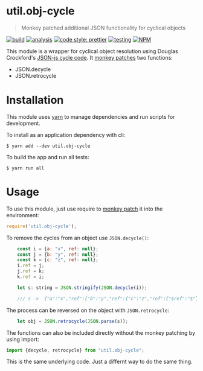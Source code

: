 # util.obj-cycle

> Monkey patched additional JSON functionality for cyclical objects

[![build](https://github.com/jmquigley/util.obj-cycle/workflows/build/badge.svg)](https://github.com/jmquigley/util.obj-cycle/actions)
[![analysis](https://img.shields.io/badge/analysis-tslint-9cf.svg)](https://palantir.github.io/tslint/)
[![code style: prettier](https://img.shields.io/badge/code_style-prettier-ff69b4.svg?style=flat-square)](https://github.com/prettier/prettier)
[![testing](https://img.shields.io/badge/testing-jest-blue.svg)](https://facebook.github.io/jest/)
[![NPM](https://img.shields.io/npm/v/util.obj-cycle.svg)](https://www.npmjs.com/package/util.obj-cycle)

This module is a wrapper for cyclical object resolution using Douglas Crockford's [JSON-js cycle code](https://github.com/douglascrockford/JSON-js).  It [monkey patches](https://en.wikipedia.org/wiki/Monkey_patch) two functions:

- JSON.decycle
- JSON.retrocycle


# Installation

This module uses [yarn](https://yarnpkg.com/en/) to manage dependencies and run scripts for development.

To install as an application dependency with cli:

```
$ yarn add --dev util.obj-cycle
```

To build the app and run all tests:

```
$ yarn run all
```


# Usage

To use this module, just use require to [monkey patch](https://en.wikipedia.org/wiki/Monkey_patch) it into the environment:

```javascript
require('util.obj-cycle');
```

To remove the cycles from an object use `JSON.decycle()`:

```javascript
	const i = {a: "x", ref: null};
	const j = {b: "y", ref: null};
	const k = {c: "z", ref: null};
	i.ref = j;
	j.ref = k;
	k.ref = i;

	let s: string = JSON.stringify(JSON.decycle(i));

    /// s ->  {"a":"x","ref":{"b":"y","ref":{"c":"z","ref":{"$ref":"$"}}}}
```

The process can be reversed on the object with `JSON.retrocycle`:

```javascript
	let obj = JSON.retrocycle(JSON.parse(s));
```

The functions can also be included directly without the monkey patching by using import:

```javascript
import {decycle, retrocycle} from "util.obj-cycle";
```

This is the same underlying code.  Just a differnt way to do the same thing.
